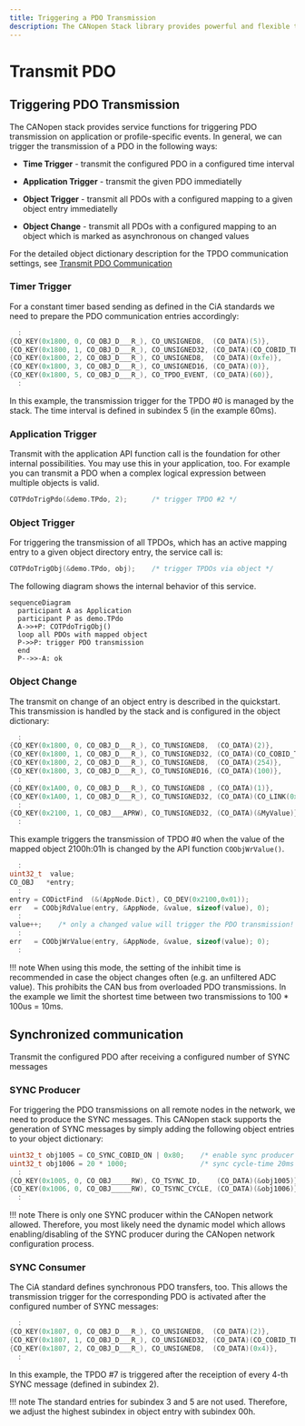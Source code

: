 ```yaml
---
title: Triggering a PDO Transmission
description: The CANopen Stack library provides powerful and flexible triggers to initiate a PDO transmission on events.
---
```


# Transmit PDO

## Triggering PDO Transmission

The CANopen stack provides service functions for triggering PDO transmission on application or profile-specific events. In general, we can trigger the transmission of a PDO in the following ways:


- **Time Trigger** - transmit the configured PDO in a configured time interval

- **Application Trigger** - transmit the given PDO immediatelly

- **Object Trigger** - transmit all PDOs with a configured mapping to a given object entry immediatelly

- **Object Change** - transmit all PDOs with a configured mapping to an object which is marked as asynchronous on changed values

For the detailed object dictionary description for the TPDO communication settings, see [Transmit PDO Communication][]


### Timer Trigger

For a constant timer based sending as defined in the CiA standards we need to prepare the PDO communication entries accordingly:

```c
  :
{CO_KEY(0x1800, 0, CO_OBJ_D___R_), CO_UNSIGNED8,  (CO_DATA)(5)},
{CO_KEY(0x1800, 1, CO_OBJ_D___R_), CO_UNSIGNED32, (CO_DATA)(CO_COBID_TPDO_DEFAULT(0))},
{CO_KEY(0x1800, 2, CO_OBJ_D___R_), CO_UNSIGNED8,  (CO_DATA)(0xfe)},
{CO_KEY(0x1800, 3, CO_OBJ_D___R_), CO_UNSIGNED16, (CO_DATA)(0)},
{CO_KEY(0x1800, 5, CO_OBJ_D___R_), CO_TPDO_EVENT, (CO_DATA)(60)},
  :
```

In this example, the transmission trigger for the TPDO #0 is managed by the stack. The time interval is defined in subindex 5 (in the example 60ms).

### Application Trigger

Transmit with the application API function call is the foundation for other internal possibilities. You may use this in your application, too. For example you can transmit a PDO when a complex logical expression between multiple objects is valid.

```c
COTPdoTrigPdo(&demo.TPdo, 2);      /* trigger TPDO #2 */
```

### Object Trigger

For triggering the transmission of all TPDOs, which has an active mapping entry to a given object directory entry, the service call is:

```c
COTPdoTrigObj(&demo.TPdo, obj);    /* trigger TPDOs via object */
```

The following diagram shows the internal behavior of this service.

```mermaid
sequenceDiagram
  participant A as Application
  participant P as demo.TPdo
  A->>+P: COTPdoTrigObj()
  loop all PDOs with mapped object
  P->>P: trigger PDO transmission
  end
  P-->>-A: ok
```

### Object Change

The transmit on change of an object entry is described in the quickstart. This transmission is handled by the stack and is configured in the object dictionary:

```c
  :
{CO_KEY(0x1800, 0, CO_OBJ_D___R_), CO_TUNSIGNED8,  (CO_DATA)(2)},
{CO_KEY(0x1800, 1, CO_OBJ_D___R_), CO_TUNSIGNED32, (CO_DATA)(CO_COBID_TPDO_DEFAULT(0))},
{CO_KEY(0x1800, 2, CO_OBJ_D___R_), CO_TUNSIGNED8,  (CO_DATA)(254)},
{CO_KEY(0x1800, 3, CO_OBJ_D___R_), CO_TUNSIGNED16, (CO_DATA)(100)},
  :
{CO_KEY(0x1A00, 0, CO_OBJ_D___R_), CO_TUNSIGNED8 , (CO_DATA)(1)},
{CO_KEY(0x1A00, 1, CO_OBJ_D___R_), CO_TUNSIGNED32, (CO_DATA)(CO_LINK(0x2100, 0x01, 32))},
  :
{CO_KEY(0x2100, 1, CO_OBJ___APRW), CO_TUNSIGNED32, (CO_DATA)(&MyValue)},
  :
```

This example triggers the transmission of TPDO #0 when the value of the mapped object 2100h:01h is changed by the API function `COObjWrValue()`.

```c
  :
uint32_t  value;
CO_OBJ   *entry;
  :
entry = CODictFind  (&(AppNode.Dict), CO_DEV(0x2100,0x01));
err   = COObjRdValue(entry, &AppNode, &value, sizeof(value), 0);
  :
value++;    /* only a changed value will trigger the PDO transmission! */
  :
err   = COObjWrValue(entry, &AppNode, &value, sizeof(value); 0);
  :
```

!!! note
    When using this mode, the setting of the inhibit time is recommended in case the object changes often (e.g. an unfiltered ADC value). This prohibits the CAN bus from overloaded PDO transmissions. In the example we limit the shortest time between two transmissions to 100 * 100us = 10ms.


## Synchronized communication

Transmit the configured PDO after receiving a configured number of SYNC messages

### SYNC Producer

For triggering the PDO transmissions on all remote nodes in the network, we need to produce the SYNC messages. This CANopen stack supports the generation of SYNC messages by simply adding the following object entries to your object dictionary:

```c
uint32_t obj1005 = CO_SYNC_COBID_ON | 0x80;    /* enable sync producer       */
uint32_t obj1006 = 20 * 1000;                  /* sync cycle-time 20ms in us */
  :
{CO_KEY(0x1005, 0, CO_OBJ_____RW), CO_TSYNC_ID,    (CO_DATA)(&obj1005)},
{CO_KEY(0x1006, 0, CO_OBJ_____RW), CO_TSYNC_CYCLE, (CO_DATA)(&obj1006)},
  :
```

!!! note
    There is only one SYNC producer within the CANopen network allowed. Therefore, you most likely need the dynamic model which allows enabling/disabling of the SYNC producer during the CANopen network configuration process.


### SYNC Consumer

The CiA standard defines synchronous PDO transfers, too. This allows the transmission trigger for the corresponding PDO is activated after the configured number of SYNC messages:

```c
  :
{CO_KEY(0x1807, 0, CO_OBJ_D___R_), CO_UNSIGNED8,  (CO_DATA)(2)},
{CO_KEY(0x1807, 1, CO_OBJ_D___R_), CO_UNSIGNED32, (CO_DATA)(CO_COBID_TPDO_DEFAULT(0))},
{CO_KEY(0x1807, 2, CO_OBJ_D___R_), CO_UNSIGNED8,  (CO_DATA)(0x4)},
  :
```

In this example, the TPDO #7 is triggered after the receiption of every 4-th SYNC message (defined in subindex 2).

!!! note
    The standard entries for subindex 3 and 5 are not used. Therefore, we adjust the highest subindex in object entry with subindex 00h.



[transmit pdo communication]: ../configuration#transmit-pdo-communication
    "Transmit PDO Communication"
